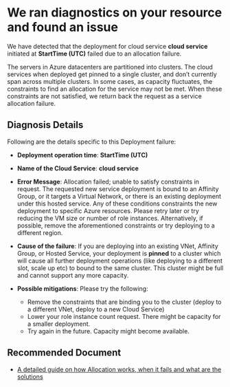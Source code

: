 <properties
	pageTitle="Allocation Failure RCA"
	description="Deployment Failure due to Pinned Cloud Service"
	infoBubbleText="Found recent deployment failure. See details on the right."
	service="microsoft.classiccompute"
	resource="domainnames"
	authors="ChiragPavecha"
	ms.author="chiragpa"
	displayOrder=""
	articleId="deploymentfailure_rca-constrainedallocationfailed"
	diagnosticScenario="DeploymentFailure,"
	selfHelpType="rca"
	supportTopicIds="32565644,32565474,32569897,32565476,32565478,32565479"
	resourceTags=""
	productPesIds="13185"
	cloudEnvironments="public"
/>
# We ran diagnostics on your resource and found an issue

<!--issueDescription-->
We have detected that the deployment for cloud service **<!--$csname-->cloud service<!--/$csname-->** initiated at **<!--$StartTime-->StartTime<!--/$StartTime--> (UTC)** failed due to an allocation failure.

The servers in Azure datacenters are partitioned into clusters. The cloud services when deployed get pinned to a single cluster, and don’t currently span across multiple clusters. In some cases, as capacity fluctuates, the constraints to find an allocation for the service may not be met. When these constraints are not satisfied, we return back the request as a service allocation failure.
<!--/issueDescription-->

## **Diagnosis Details**

Following are the details specific to this Deployment failure:

* **Deployment operation time**: **<!--$StartTime-->StartTime<!--/$StartTime--> (UTC)**

* **Name of the Cloud Service**: **<!--$csname-->cloud service<!--/$csname-->**

* **Error Message**: Allocation failed; unable to satisfy constraints in request. The requested new service deployment is bound to an Affinity Group, or it targets a Virtual Network, or there is an existing deployment under this hosted service. Any of these conditions constraints the new deployment to specific Azure resources. Please retry later or try reducing the VM size or number of role instances. Alternatively, if possible, remove the aforementioned constraints or try deploying to a different region.

* **Cause of the failure**: If you are deploying into an existing VNet, Affinity Group, or Hosted Service, your deployment is **pinned** to a cluster which will cause all further deployment operations (like deploying to a different slot, scale up etc) to bound to the same cluster. This cluster might be full and cannot support any more capacity.

* **Possible mitigations**: Please try the following:

	* Remove the constraints that are binding you to the cluster (deploy to a different VNet, deploy to a new Cloud Service)
	* Lower your role instance count request. There might be capacity for a smaller deployment.
	* Try again in the future. Capacity might become available. 

## **Recommended Document**

* [A detailed guide on how Allocation works, when it fails and what are the solutions](https://aka.ms/csallocation)
